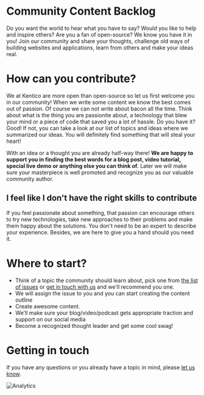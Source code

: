 # Community Content Backlog

Do you want the world to hear what you have to say? Would you like to help and inspire others? Are you a fan of open-source? We know you have it in you! Join our community and share your thoughts, challenge old ways of building websites and applications, learn from others and make your ideas real.

# How can you contribute?

We at Kentico are more open than open-source so let us first welcome you in our community! When we write some content we know the best comes out of passion. Of course we can not write about bacon all the time. Think about what is the thing you are passionite about, a technology that blew your mind or a piece of code that saved you a lot of hassle. Do you have it? Good! If not, you can take a look at our list of topics and ideas where we summarized our ideas. You will definitely find something that will steal your heart!

With an idea or a thought you are already half-way there! **We are happy to support you in finding the best words for a blog post, video tutorial, special live demo or anything else you can think of.** Later we will make sure your masterpiece is well promoted and recognize you as our valuable community author.

## I feel like I don't have the right skills to contribute

If you feel passionate about something, that passion can encourage others to try new technologies, take new approaches to their problems and make them happy about the solutions. You don't need to be an expert to describe your experience. Besides, we are here to give you a hand should you need it.

# Where to start?

* Think of a topic the community should learn about, pick one from [the list of issues](https://github.com/Kentico/community-content-backlog/issues) or [get in touch with us](mailto:developerscommunity@kentico.com) and we'll recommend you one.
* We will assign the issue to you and you can start creating the content outline
* Create awesome content.
* We'll make sure your blog/video/podcast gets appropriate traction and support on our social media
* Become a recognized thought leader and get some cool swag!

# Getting in touch

If you have any questions or you already have a topic in mind, please [let us know](mailto:developerscommunity@kentico.com).


![Analytics](https://kentico-ga-beacon.azurewebsites.net/api/UA-69014260-4/Kentico/community-content-backlog?pixel)

